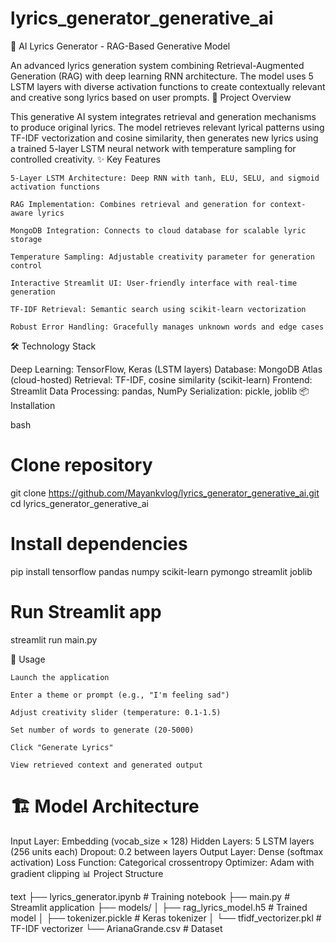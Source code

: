 # lyrics_generator_generative_ai


🎵 AI Lyrics Generator - RAG-Based Generative Model

An advanced lyrics generation system combining Retrieval-Augmented Generation (RAG) with deep learning RNN architecture. The model uses 5 LSTM layers with diverse activation functions to create contextually relevant and creative song lyrics based on user prompts.
🚀 Project Overview

This generative AI system integrates retrieval and generation mechanisms to produce original lyrics. The model retrieves relevant lyrical patterns using TF-IDF vectorization and cosine similarity, then generates new lyrics using a trained 5-layer LSTM neural network with temperature sampling for controlled creativity.
✨ Key Features

    5-Layer LSTM Architecture: Deep RNN with tanh, ELU, SELU, and sigmoid activation functions

    RAG Implementation: Combines retrieval and generation for context-aware lyrics

    MongoDB Integration: Connects to cloud database for scalable lyric storage

    Temperature Sampling: Adjustable creativity parameter for generation control

    Interactive Streamlit UI: User-friendly interface with real-time generation

    TF-IDF Retrieval: Semantic search using scikit-learn vectorization

    Robust Error Handling: Gracefully manages unknown words and edge cases

🛠️ Technology Stack

Deep Learning: TensorFlow, Keras (LSTM layers)
Database: MongoDB Atlas (cloud-hosted)
Retrieval: TF-IDF, cosine similarity (scikit-learn)
Frontend: Streamlit
Data Processing: pandas, NumPy
Serialization: pickle, joblib
📦 Installation

bash
# Clone repository
git clone https://github.com/Mayankvlog/lyrics_generator_generative_ai.git
cd lyrics_generator_generative_ai

# Install dependencies
pip install tensorflow pandas numpy scikit-learn pymongo streamlit joblib

# Run Streamlit app
streamlit run main.py

🎯 Usage

    Launch the application

    Enter a theme or prompt (e.g., "I'm feeling sad")

    Adjust creativity slider (temperature: 0.1-1.5)

    Set number of words to generate (20-5000)

    Click "Generate Lyrics"

    View retrieved context and generated output

#  🏗️ Model Architecture

Input Layer: Embedding (vocab_size × 128)
Hidden Layers: 5 LSTM layers (256 units each)
Dropout: 0.2 between layers
Output Layer: Dense (softmax activation)
Loss Function: Categorical crossentropy
Optimizer: Adam with gradient clipping
📊 Project Structure

text
├── lyrics_generator.ipynb    # Training notebook
├── main.py                    # Streamlit application
├── models/
│   ├── rag_lyrics_model.h5   # Trained model
│   ├── tokenizer.pickle       # Keras tokenizer
│   └── tfidf_vectorizer.pkl   # TF-IDF vectorizer
└── ArianaGrande.csv          # Dataset



